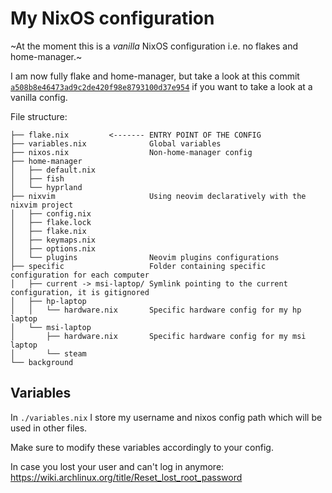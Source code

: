 # My NixOS configuration

~At the moment this is a *vanilla* NixOS configuration i.e. no flakes and home-manager.~

I am now fully flake and home-manager, but take a look at this commit [`a508b8e46473ad9c2de420f98e8793100d37e954`](https://github.com/PhoqueEberlue/nixtalopie/tree/a508b8e46473ad9c2de420f98e8793100d37e954)
if you want to take a look at a vanilla config.

File structure:
```
├── flake.nix         <------- ENTRY POINT OF THE CONFIG
├── variables.nix              Global variables
├── nixos.nix                  Non-home-manager config
├── home-manager
│   ├── default.nix
│   ├── fish
│   └── hyprland
├── nixvim                     Using neovim declaratively with the nixvim project
│   ├── config.nix
│   ├── flake.lock
│   ├── flake.nix
│   ├── keymaps.nix
│   ├── options.nix
│   └── plugins                Neovim plugins configurations
├── specific                   Folder containing specific configuration for each computer
│   ├── current -> msi-laptop/ Symlink pointing to the current configuration, it is gitignored
│   ├── hp-laptop
│   │   └── hardware.nix       Specific hardware config for my hp laptop
│   └── msi-laptop
│       ├── hardware.nix       Specific hardware config for my msi laptop
│       └── steam
└── background
```

## Variables

In `./variables.nix` I store my username and nixos config path which will be used in other files.

Make sure to modify these variables accordingly to your config.

In case you lost your user and can't log in anymore: https://wiki.archlinux.org/title/Reset_lost_root_password
